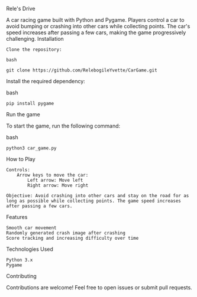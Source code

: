 Rele's Drive

A car racing game built with Python and Pygame. Players control a car to avoid bumping or crashing into other cars while collecting points. The car's speed increases after passing a few cars, making the game progressively challenging.
Installation

    Clone the repository:

    bash

    git clone https://github.com/RelebogileYvette/CarGame.git

Install the required dependency:

bash

    pip install pygame

Run the game

To start the game, run the following command:

bash

    python3 car_game.py

How to Play

    Controls:
        Arrow keys to move the car:
            Left arrow: Move left
            Right arrow: Move right

    Objective: Avoid crashing into other cars and stay on the road for as long as possible while collecting points. The game speed increases after passing a few cars.

Features

    Smooth car movement
    Randomly generated crash image after crashing
    Score tracking and increasing difficulty over time

Technologies Used

    Python 3.x
    Pygame

Contributing

Contributions are welcome! Feel free to open issues or submit pull requests.
